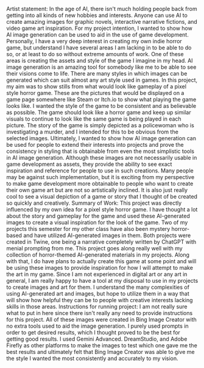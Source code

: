 
Artist statement: In the age of AI, there isn't much holding people back from getting into all kinds of new hobbies and interests. Anyone can use AI to create amazing images for graphic novels, interactive narrative fictions, and video game art inspiration. For my project intention, I wanted to show how AI image generation can be used to aid in the use of game development. Personally, I have a very deep interest in creating my own indie horror game, but understand I have several areas I am lacking in to be able to do so, or at least to do so without extreme amounts of work. One of these areas is creating the assets and style of the game I imagine in my head. AI image generation is an amazing tool for somebody like me to be able to see their visions come to life. There are many styles in which images can be generated which can suit almost any art style used in games. In this project, my aim was to show stills from what would look like gameplay of a pixel style horror game. These are the pictures that would be displayed on a game page somewhere like Steam or Itch.io to show what playing the game looks like. I wanted the style of the game to be consistent and as believable as possible. The game should look like a horror game and keep up similar visuals to continue to look like the same game is being played in each picture. The story of the game is simply depicted as a policewoman who is investigating a murder, and I intended for this to be obvious from the selected images. Ultimately, I wanted to show how AI image generation can be used for people to extend their interests into projects and prove the consistency in styling that is obtainable from even the most simplistic tools in AI image generation. Although these images are not necessarily usable in game development as assets, they provide the ability to see exact inspiration and reference for people to use in such creations. Many people may be against such implementation, but it is exciting from my perspective to make game development more obtainable to people who want to create their own game art but are not so artistically inclined. It is also just really cool to see a visual depiction of a game or story that I thought of be created so quickly and creatively. 
Summary of Work: This project was directly influenced by my own idea for a pixel style horror game. I have thought a lot about the story and gameplay for the game and used these AI-generated images to create a visual inspiration for the look of the game. Two of my projects this semester for my other class have also been mystery horror-based and have utilized AI-generated images in them. Both projects were created in Twine, one being a narrative completely written by ChatGPT with menial prompting from me. This project goes along really well with my collection of horror-themed AI-generated materials in my projects. Along with that, I do have plans to actually create this game at some point and will be using these images to provide inspiration for how I will attempt to make the art in my game. Since I am not experienced in digital art or any art in general, I am really happy to have a tool at my disposal to use in my projects to create images and art for them. I understand the many complexities of using AI-generated art and images, but hope to utilize them in a way that will show how helpful they can be to people with creative interests lacking skills in those areas. 
Instructions for running project: I am not really sure what to put in here since there isn't really any need to provide instructions for this project. All of these images were created in Bing Image Creator with no extra tools used to aid the image generation. I purely used prompts in order to get desired results, which I thought proved to be the best for getting good results. I used Gemini Advanced. DreamStudio, and Adobe Firefly as other platforms to make the images to test which one gave me the best results and ultimately felt that Bing Image Creator was able to give me the style I wanted the most consistently and accurately to my vision.
